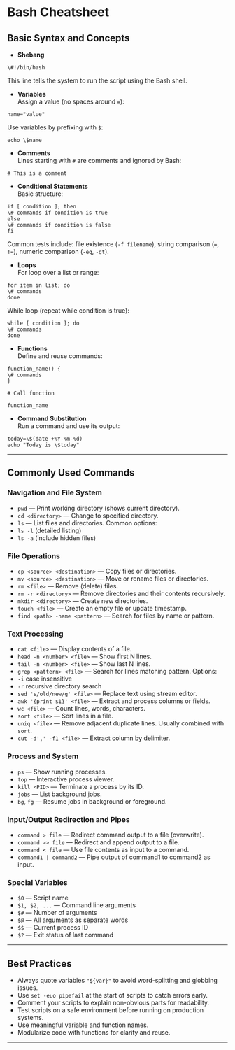 # Bash Cheatsheet

## Basic Syntax and Concepts

- **Shebang**  
```
\#!/bin/bash
```  
This line tells the system to run the script using the Bash shell.

- **Variables**  
Assign a value (no spaces around `=`):  
```
name="value"
```  
Use variables by prefixing with `$`:  
```
echo \$name
```

- **Comments**  
Lines starting with `#` are comments and ignored by Bash:  
```
# This is a comment
```

- **Conditional Statements**  
Basic structure:  
```
if [ condition ]; then
\# commands if condition is true
else
\# commands if condition is false
fi
```  
Common tests include: file existence (`-f filename`), string comparison (`=`, `!=`), numeric comparison (`-eq`, `-gt`).

- **Loops**  
For loop over a list or range:  
```
for item in list; do
\# commands
done
```  
While loop (repeat while condition is true):  
```
while [ condition ]; do
\# commands
done
```

- **Functions**  
Define and reuse commands:  
```
function_name() {
\# commands
}

# Call function

function_name
```

- **Command Substitution**  
Run a command and use its output:  
```
today=\$(date +%Y-%m-%d)
echo "Today is \$today"
```

---

## Commonly Used Commands

### Navigation and File System

- `pwd` — Print working directory (shows current directory).  
- `cd <directory>` — Change to specified directory.  
- `ls` — List files and directories. Common options:  
- `ls -l` (detailed listing)  
- `ls -a` (include hidden files)

### File Operations

- `cp <source> <destination>` — Copy files or directories.  
- `mv <source> <destination>` — Move or rename files or directories.  
- `rm <file>` — Remove (delete) files.  
- `rm -r <directory>` — Remove directories and their contents recursively.  
- `mkdir <directory>` — Create new directories.  
- `touch <file>` — Create an empty file or update timestamp.  
- `find <path> -name <pattern>` — Search for files by name or pattern.

### Text Processing

- `cat <file>` — Display contents of a file.  
- `head -n <number> <file>` — Show first N lines.  
- `tail -n <number> <file>` — Show last N lines.  
- `grep <pattern> <file>` — Search for lines matching pattern. Options:  
- `-i` case insensitive  
- `-r` recursive directory search  
- `sed 's/old/new/g' <file>` — Replace text using stream editor.  
- `awk '{print $1}' <file>` — Extract and process columns or fields.  
- `wc <file>` — Count lines, words, characters.  
- `sort <file>` — Sort lines in a file.  
- `uniq <file>` — Remove adjacent duplicate lines. Usually combined with `sort`.  
- `cut -d',' -f1 <file>` — Extract column by delimiter.

### Process and System

- `ps` — Show running processes.  
- `top` — Interactive process viewer.  
- `kill <PID>` — Terminate a process by its ID.  
- `jobs` — List background jobs.  
- `bg`, `fg` — Resume jobs in background or foreground.

### Input/Output Redirection and Pipes

- `command > file` — Redirect command output to a file (overwrite).  
- `command >> file` — Redirect and append output to a file.  
- `command < file` — Use file contents as input to a command.  
- `command1 | command2` — Pipe output of command1 to command2 as input.

### Special Variables

- `$0` — Script name  
- `$1, $2, ...` — Command line arguments  
- `$#` — Number of arguments  
- `$@` — All arguments as separate words  
- `$$` — Current process ID  
- `$?` — Exit status of last command  

---

## Best Practices

- Always quote variables `"${var}"` to avoid word-splitting and globbing issues.  
- Use `set -euo pipefail` at the start of scripts to catch errors early.  
- Comment your scripts to explain non-obvious parts for readability.  
- Test scripts on a safe environment before running on production systems.  
- Use meaningful variable and function names.  
- Modularize code with functions for clarity and reuse.

---

